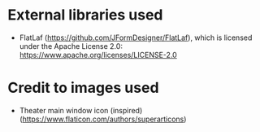 # External libraries used
- FlatLaf (https://github.com/JFormDesigner/FlatLaf), which is licensed under the Apache License 2.0:  
https://www.apache.org/licenses/LICENSE-2.0

# Credit to images used
- Theater main window icon (inspired) (https://www.flaticon.com/authors/superarticons)

